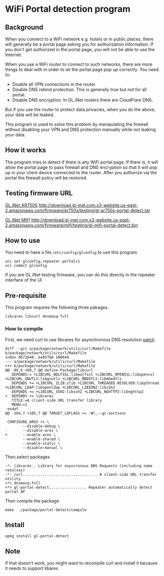 # WiFi Portal detection program

## Background

When you connect to a WiFi network e.g. hotels or in public places, there will generally be a portal page asking you for authorization information. If you don't get authorized in the portal page, you will not be able to use the Internet.

When you use a WiFi router to connect to such networks, there are more things to deal with in order to let the portal page pop up correctly. You need to:

* Disable all VPN connections in the router.
* Disable DNS rebind protection. This is generally true but not for all portal.
* Disable DNS encryption. In GL.iNet routers there are CloudFlare DNS. 

But if you use the router to protect data privacies, when you do the above, your data will be leaked. 

This program is used to solve this problem by manipulating the firewall without disabling your VPN and DNS protection manually while not leaking your data. 

## How it works

The program tries to detect if there is any WiFi portal page. If there is, it will allow the portal page to pass firewall and DNS encryption so that it will pop up in your client device connected to the router. After you authorize via the portal the firewall policy will be restored.

## Testing firmware URL

[GL.iNet AR750S](http://download.gl-inet.com.s3-website.us-east-2.amazonaws.com/firmware/ar750s/testing/gl-ar750s-portal-detect.tar) http://download.gl-inet.com.s3-website.us-east-2.amazonaws.com/firmware/ar750s/testing/gl-ar750s-portal-detect.tar

[GL.iNet MIFI](http://download.gl-inet.com.s3-website.us-east-2.amazonaws.com/firmware/mifi/testing/gl-mifi-portal-detect.bin)   http://download.gl-inet.com.s3-website.us-east-2.amazonaws.com/firmware/mifi/testing/gl-mifi-portal-detect.bin


## How to use 

You need to have a file `/etc/config/glconfig` to use this program

```
uci set glconfig.repeater.portal=1
uci commit glconfig
```
If you are GL.iNet testing firmware, you can do this directly in the repeater interface of the UI.

## Pre-requisite 

This program requires the following three pakages.

```
libcares libcurl dnsmasq-full
```

### How to compile 

First, we need curl to use libcares for asynchronous DNS resolution.[patch](https://github.com/gl-inet/openwrt/commit/2e032d245a642a3bdaa88d830edb063204be979f)
```
diff --git a/package/network/utils/curl/Makefile b/package/network/utils/curl/Makefile
index db72640..ba857b8 100644
--- a/package/network/utils/curl/Makefile
+++ b/package/network/utils/curl/Makefile
@@ -89,6 +89,7 @@ define Package/libcurl
   DEPENDS:= +LIBCURL_WOLFSSL:libwolfssl +LIBCURL_OPENSSL:libopenssl +LIBCURL_GNUTLS:libgnutls +LIBCURL_MBEDTLS:libmbedtls
   DEPENDS += +LIBCURL_ZLIB:zlib +LIBCURL_THREADED_RESOLVER:libpthread +LIBCURL_LDAP:libopenldap +LIBCURL_LIBIDN2:libidn2
   DEPENDS += +LIBCURL_SSH2:libssh2 +LIBCURL_NGHTTP2:libnghttp2
+  DEPENDS += libcares
   TITLE:=A client-side URL transfer library
   MENU:=1
 endef
@@ -104,7 +105,7 @@ TARGET_LDFLAGS += -Wl,--gc-sections
 
 CONFIGURE_ARGS += \
        --disable-debug \
-       --disable-ares \
+       --enable-ares \
        --enable-shared \
        --enable-static \
        --disable-manual \
```

Then,select  packages
```
-*- libcares.. Library for asyncronous DNS Requests (including name resolves)
-*- curl.................................. A client-side URL transfer utility
<*> dnsmasq-full
<*> gl-portal-detect................. Repeater automatically detect portal AP
```

Then compile the package

```
make  ./package/portal-detect/compile
```
## Install

```
opkg install gl-portal-detect
```

## Note

If that doesn't work, you might want to recompile curl and install it because it needs to support libares
